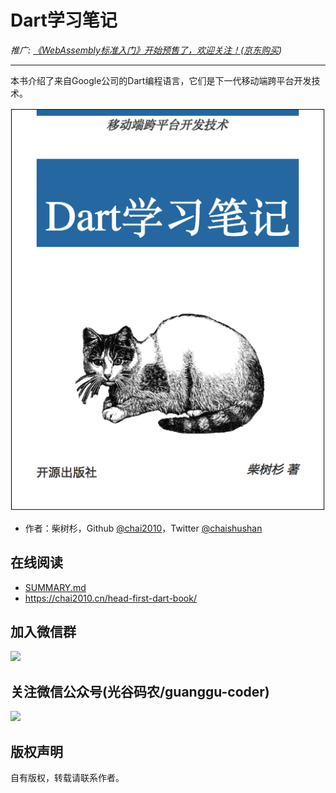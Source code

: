 # Dart学习笔记

*推广: [《WebAssembly标准入门》开始预售了，欢迎关注！](https://www.epubit.com/book/detail/40619)([京东购买](https://item.jd.com/12499372.html))*

----

本书介绍了来自Google公司的Dart编程语言，它们是下一代移动端跨平台开发技术。

![](cover.png)

- 作者：柴树杉，Github [@chai2010](https://github.com/chai2010)，Twitter [@chaishushan](https://twitter.com/chaishushan)

## 在线阅读

- [SUMMARY.md](SUMMARY.md)
- https://chai2010.cn/head-first-dart-book/

## 加入微信群

![](https://chai2010.cn/static-images/weixin-dart.jpg)

## 关注微信公众号(光谷码农/guanggu-coder)

![](https://chai2010.cn/advanced-go-programming-book/weixin-guanggu-coder-logo.png)


## 版权声明

自有版权，转载请联系作者。
